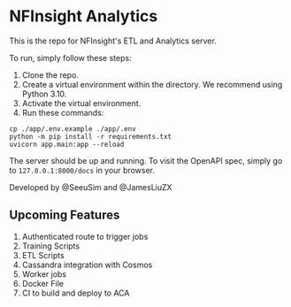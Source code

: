 # NFInsight Analytics

This is the repo for NFInsight's ETL and Analytics server.

To run, simply follow these steps:

1. Clone the repo.
2. Create a virtual environment within the directory. We recommend using Python 3.10.
3. Activate the virtual environment.
4. Run these commands:

```shell
cp ./app/.env.example ./app/.env
python -m pip install -r requirements.txt
uvicorn app.main:app --reload
```

The server should be up and running. To visit the OpenAPI spec, simply go to `127.0.0.1:8000/docs` in your browser.

Developed by @SeeuSim and @JamesLiuZX

## Upcoming Features

1. Authenticated route to trigger jobs
2. Training Scripts
3. ETL Scripts
4. Cassandra integration with Cosmos
5. Worker jobs
6. Docker File
7. CI to build and deploy to ACA
